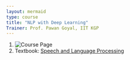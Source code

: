 ```yaml
---
layout: mermaid
type: course
title: "NLP with Deep Learning"
Trainer: Prof. Pawan Goyal, IIT KGP
---
```


1. ![Course Page](https://onlinecourses.nptel.ac.in/noc25_cs22/course)
2. Textbook: [Speech and Language Processing](https://web.stanford.edu/~jurafsky/slp3/)